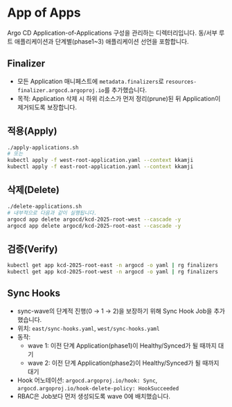 # App of Apps

Argo CD Application-of-Applications 구성을 관리하는 디렉터리입니다. 동/서부 루트 애플리케이션과 단계별(phase1~3) 애플리케이션 선언을 포함합니다.

## Finalizer

- 모든 Application 매니페스트에 `metadata.finalizers`로 `resources-finalizer.argocd.argoproj.io`를 추가했습니다.
- 목적: Application 삭제 시 하위 리소스가 먼저 정리(prune)된 뒤 Application이 제거되도록 보장합니다.

## 적용(Apply)

```bash
./apply-applications.sh
# 또는
kubectl apply -f west-root-application.yaml --context kkamji
kubectl apply -f east-root-application.yaml --context kkamji
```

## 삭제(Delete)

```bash
./delete-applications.sh
# 내부적으로 다음과 같이 실행됩니다.
argocd app delete argocd/kcd-2025-root-west --cascade -y
argocd app delete argocd/kcd-2025-root-east --cascade -y
```

## 검증(Verify)

```bash
kubectl get app kcd-2025-root-east -n argocd -o yaml | rg finalizers
kubectl get app kcd-2025-root-west -n argocd -o yaml | rg finalizers
```

## Sync Hooks

- sync-wave의 단계적 진행(0 → 1 → 2)을 보장하기 위해 Sync Hook Job을 추가했습니다.
- 위치: `east/sync-hooks.yaml`, `west/sync-hooks.yaml`
- 동작:
  - wave 1: 이전 단계 Application(phase1)이 Healthy/Synced가 될 때까지 대기
  - wave 2: 이전 단계 Application(phase2)이 Healthy/Synced가 될 때까지 대기
- Hook 어노테이션: `argocd.argoproj.io/hook: Sync`, `argocd.argoproj.io/hook-delete-policy: HookSucceeded`
- RBAC은 Job보다 먼저 생성되도록 wave 0에 배치했습니다.
